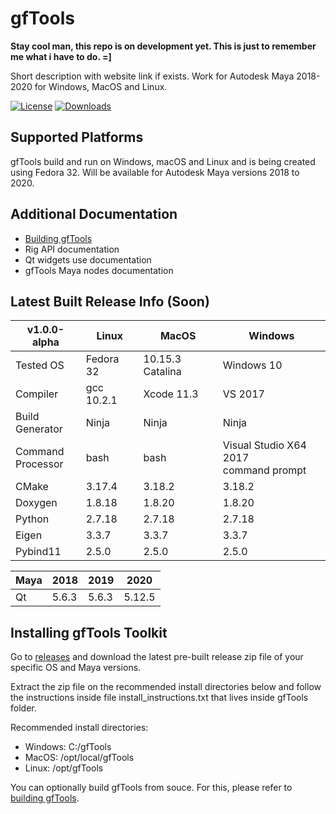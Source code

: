 <!-- https://medium.com/better-programming/add-badges-to-a-github-repository-716d2988dc6a -->
# gfTools

**Stay cool man, this repo is on development yet. This is just to remember me what i have to do. =]**

Short description with website link if exists. Work for Autodesk Maya 2018-2020 for Windows, MacOS and Linux.

[![License](https://img.shields.io/github/license/giuliano-franca/gfTools?color=blue&label=license&style=for-the-badge)](LICENSE)
[![Downloads](https://img.shields.io/github/downloads/giuliano-franca/gfTools/total?style=for-the-badge)](https://github.com/giuliano-franca/gfTools/releases)

<!-- Build Status
------------ -->

## Supported Platforms

gfTools build and run on Windows, macOS and Linux and is being created using Fedora 32.
Will be available for Autodesk Maya versions 2018 to 2020.

## Additional Documentation

* [Building gfTools](BUILDING.md)
* Rig API documentation
* Qt widgets use documentation
* gfTools Maya nodes documentation

## Latest Built Release Info (Soon)

| v1.0.0-alpha         	| Linux      	| MacOS            	| Windows                                  	|
|----------------------	|------------	|------------------	|------------------------------------------	|
| Tested OS            	| Fedora 32  	| 10.15.3 Catalina 	| Windows 10                               	|
| Compiler             	| gcc 10.2.1 	| Xcode 11.3       	| VS 2017                                  	|
| Build<br>Generator   	| Ninja      	| Ninja            	| Ninja                                    	|
| Command<br>Processor 	| bash       	| bash             	| Visual Studio X64 2017<br>command prompt 	|
| CMake                	| 3.17.4     	| 3.18.2           	| 3.18.2                                   	|
| Doxygen              	| 1.8.18     	| 1.8.20           	| 1.8.20                                   	|
| Python               	| 2.7.18     	| 2.7.18           	| 2.7.18                                   	|
| Eigen                	| 3.3.7      	| 3.3.7            	| 3.3.7                                    	|
| Pybind11             	| 2.5.0      	| 2.5.0            	| 2.5.0                                    	

| Maya 	| 2018  	| 2019  	| 2020   	|
|------	|-------	|-------	|--------	|
| Qt   	| 5.6.3 	| 5.6.3 	| 5.12.5 	|



## Installing gfTools Toolkit

Go to [releases](https://github.com/giuliano-franca/gfTools/releases) and download the latest pre-built release zip file of your specific OS and Maya versions.

Extract the zip file on the recommended install directories below and follow the instructions inside file install_instructions.txt that lives inside gfTools folder.

Recommended install directories:

- Windows: C:/gfTools
- MacOS: /opt/local/gfTools
- Linux: /opt/gfTools

You can optionally build gfTools from souce. For this, please refer to [building gfTools](BUILDING.md).

<!-- **Edit a file, create a new file, and clone from Bitbucket in under 2 minutes**

When you're done, you can delete the content in this README and update the file with details for others getting started with your repository.

*We recommend that you open this README in another tab as you perform the tasks below. You can [watch our video](https://youtu.be/0ocf7u76WSo) for a full demo of all the steps in this tutorial. Open the video in a new tab to avoid leaving Bitbucket.*

---

## Edit a file

You’ll start by editing this README file to learn how to edit a file in Bitbucket.

1. Click **Source** on the left side.
2. Click the README.md link from the list of files.
3. Click the **Edit** button.
4. Delete the following text: *Delete this line to make a change to the README from Bitbucket.*
5. After making your change, click **Commit** and then **Commit** again in the dialog. The commit page will open and you’ll see the change you just made.
6. Go back to the **Source** page.

---

## Create a file

Next, you’ll add a new file to this repository.

1. Click the **New file** button at the top of the **Source** page.
2. Give the file a filename of **contributors.txt**.
3. Enter your name in the empty file space.
4. Click **Commit** and then **Commit** again in the dialog.
5. Go back to the **Source** page.

Before you move on, go ahead and explore the repository. You've already seen the **Source** page, but check out the **Commits**, **Branches**, and **Settings** pages.

---

## Clone a repository

Use these steps to clone from SourceTree, our client for using the repository command-line free. Cloning allows you to work on your files locally. If you don't yet have SourceTree, [download and install first](https://www.sourcetreeapp.com/). If you prefer to clone from the command line, see [Clone a repository](https://confluence.atlassian.com/x/4whODQ).

1. You’ll see the clone button under the **Source** heading. Click that button.
2. Now click **Check out in SourceTree**. You may need to create a SourceTree account or log in.
3. When you see the **Clone New** dialog in SourceTree, update the destination path and name if you’d like to and then click **Clone**.
4. Open the directory you just created to see your repository’s files.

Now that you're more familiar with your Bitbucket repository, go ahead and add a new file locally. You can [push your change back to Bitbucket with SourceTree](https://confluence.atlassian.com/x/iqyBMg), or you can [add, commit,](https://confluence.atlassian.com/x/8QhODQ) and [push from the command line](https://confluence.atlassian.com/x/NQ0zDQ).

---

## Todo

- How to use the nodes.
- How to build the nodes.
- Create another doc describing all the nodes.
- List all requirements and limits. -->
